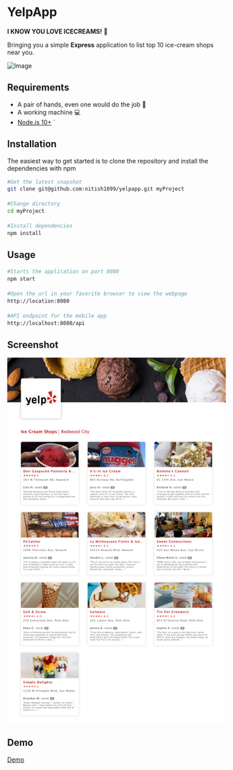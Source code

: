 # YelpApp

**I KNOW YOU LOVE ICECREAMS!** :icecream:

Bringing you a simple **Express** application to list top 10 ice-cream shops near you.

![Image](https://img2.pngio.com/yelp-icon-png-carolina-ready-mix-builders-supply-inc-yelp-icon-png-200_200.png)

## Requirements

- A pair of hands, even one would do the job :open_hands:
- A working machine :computer:
- [Node.js 10+](https://nodejs.org)
`

## Installation

The easiest way to get started is to clone the repository and install the dependencies with npm

```bash
#Get the latest snapshot
git clone git@github.com:nitish1099/yelpapp.git myProject

#Change directory
cd myProject

#Install dependencies
npm install
```

## Usage

```bash
#Starts the application on port 8080
npm start

#Open the url in your favorite browser to view the webpage
http://location:8080

#API endpoint for the mobile app
http://localhost:8080/api
```

## Screenshot
![Screenshot](./screenshot.png)

## Demo
[Demo](https://www.loom.com/share/a44dc70b584b47d1a30ab31010a9b6d7)
